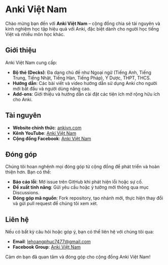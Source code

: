 # Anki Việt Nam

Chào mừng bạn đến với **Anki Việt Nam** – cộng đồng chia sẻ tài nguyên và kinh nghiệm học tập hiệu quả với Anki, đặc biệt dành cho người học tiếng Việt và nhiều môn học khác.

## Giới thiệu

Anki Việt Nam cung cấp:

- **Bộ thẻ (Decks)**: Đa dạng chủ đề như Ngoại ngữ (Tiếng Anh, Tiếng Trung, Tiếng Nhật, Tiếng Hàn, Tiếng Pháp), Y Dược, THPT, THCS.
- **Hướng dẫn**: Các bài viết và video hướng dẫn sử dụng Anki cho người mới bắt đầu và người dùng nâng cao.
- **Add-ons**: Giới thiệu và hướng dẫn cài đặt các tiện ích mở rộng hữu ích cho Anki.

## Tài nguyên

- **Website chính thức**: [ankivn.com](https://ankivn.com/)
- **Kênh YouTube**: [Anki Việt Nam](https://www.youtube.com/channel/UCII3Xf9PR6plV5tZr74XmyA/videos)
- **Cộng đồng Facebook**: [Anki Việt Nam](https://www.facebook.com/groups/ankivocabulary/?locale=vi_VN)

## Đóng góp

Chúng tôi hoan nghênh mọi đóng góp từ cộng đồng để phát triển và hoàn thiện hơn. Bạn có thể:

- **Báo cáo lỗi**: Mở issue trên GitHub khi phát hiện lỗi hoặc sự cố.
- **Đề xuất tính năng**: Gửi yêu cầu hoặc ý tưởng mới thông qua mục Discussions.
- **Đóng góp mã nguồn**: Fork repository, tạo nhánh mới, thực hiện thay đổi và gửi pull request để chúng tôi xem xét.

## Liên hệ

Nếu có bất kỳ câu hỏi hoặc góp ý, bạn có thể liên hệ với chúng tôi qua:

- **Email**: [lehoangphuc7477@gmail.com](mailto:lehoangphuc7477@gmail.com)
- **Facebook Group**: [Anki Việt Nam](https://www.facebook.com/groups/ankivocabulary/?locale=vi_VN)

Cảm ơn bạn đã quan tâm và đóng góp cho cộng đồng Anki Việt Nam! 
